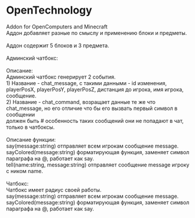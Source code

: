 # OpenTechnology<br>
Addon for OpenComputers and Minecraft<br>
Аддон добавляет разные по смыслу и применению блоки и предметы.<br>
<br>
Аддон содержит 5 блоков и 3 предмета.<br>
<br>
Админский чатбокс:<br>
  <br>
  Описание:<br>
    Админский чатбокс генерирует 2 события.<br>
     1) Название - chat_message, с такими данными - id изменения, playerPosX, playerPosY, playerPosZ, дистанция до игрока, имя игрока, сообщение.<br>
     2) Название - chat_command, возращает данные те же что chat_message, но его отличие что бы его вызвать первый символ в сообщении<br> должен быть # особенность таких сообщений они не попадают в чат, только в чатбоксы.<br>
  <br>
  Описание функции:<br>
  say(message:string) отправляет всем игрокам сообщение message.<br>
  sayColored(message:string) форматирующая функция, заменяет символ параграфа на @, работает как say.<br>
  tell(name:string, message:string) отправляет сообщение message игроку с ником name.<br>
<br>
Чатбокс:<br>
  Чатбокс имеет радиус своей работы.<br>
  say(message:string) отправляет всем игрокам сообщение message.<br>
  sayColored(message:string) форматирующая функция, заменяет символ параграфа на @, работает как say.<br>
